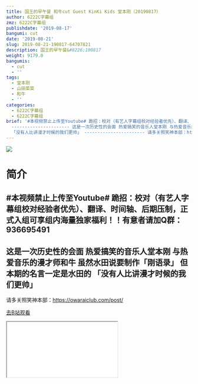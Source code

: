 ```yaml
---
title: 国王的早午餐 和牛cut Guest KinKi Kids 堂本刚（20190817）
author: 6222C字幕组
zmz: 6222C字幕组
publishdate: '2019-08-17'
bangumi: cut
date: '2019-08-21'
slug: 2019-08-21-190817-64707821
description: 国王的早午餐&#8226;190817
weight: 9179.0
bangumis:
  - cut
  - ''
tags:
  - 堂本刚
  - 山田菜菜
  - 和牛
  - ''
categories:
  - 6222C字幕组
  - 6222C字幕组
brief: '#本视频禁止上传至Youtube# 跪招：校对（有艺人字幕组校对经验者优先）、翻译、时间轴、后期压制，正式入组可享组内海量独家福利！！有意者请加Q群：936695491
  ---------------------- 这是一次历史性的会面 热爱搞笑的音乐人堂本刚 与热爱音乐的漫才师和牛 虽然水田说要制作「刚语录」 但本期的名言一定是水田的
  「没有人比讲漫才时候的我们更帅」 ----------------------- 请多关照笑神本部：https://owaraiclub.com/post/'
---
```

![](https://raw.githubusercontent.com/tcgriffith/owaraisite/master/static/tmpimg/c56e2f6732c08727075ce056b4f099734e1b2c2c.jpg.480.jpg)
# 简介  
#本视频禁止上传至Youtube#
跪招：校对（有艺人字幕组校对经验者优先）、翻译、时间轴、后期压制，正式入组可享组内海量独家福利！！有意者请加Q群：936695491
----------------------
这是一次历史性的会面
热爱搞笑的音乐人堂本刚
与热爱音乐的漫才师和牛
虽然水田说要制作「刚语录」
但本期的名言一定是水田的
「没有人比讲漫才时候的我们更帅」
-----------------------
请多关照笑神本部：https://owaraiclub.com/post/  

[去B站观看](https://www.bilibili.com/video/av64707821/)
<div class ="resp-container"><iframe class="testiframe" src="//player.bilibili.com/player.html?aid=64707821"", scrolling="no", allowfullscreen="true" > </iframe></div> 
